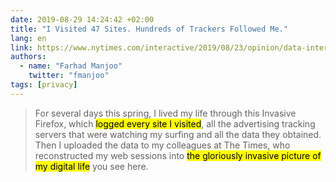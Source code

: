 ```yaml
---
date: 2019-08-29 14:24:42 +02:00
title: "I Visited 47 Sites. Hundreds of Trackers Followed Me."
lang: en
link: https://www.nytimes.com/interactive/2019/08/23/opinion/data-internet-privacy-tracking.html
authors:
  - name: "Farhad Manjoo"
    twitter: "fmanjoo"
tags: [privacy]
---
```


> For several days this spring, I lived my life through this Invasive Firefox, which <mark>logged every site I visited</mark>, all the advertising tracking servers that were watching my surfing and all the data they obtained. Then I uploaded the data to my colleagues at The Times, who reconstructed my web sessions into <mark>the gloriously invasive picture of my digital life</mark> you see here.
